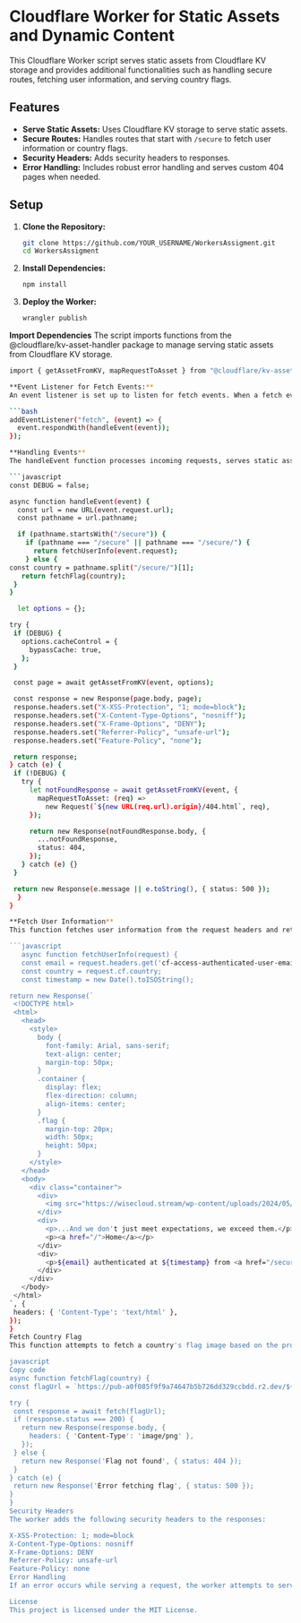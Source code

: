# Cloudflare Worker for Static Assets and Dynamic Content

This Cloudflare Worker script serves static assets from Cloudflare KV storage and provides additional functionalities such as handling secure routes, fetching user information, and serving country flags.

## Features

- **Serve Static Assets:** Uses Cloudflare KV storage to serve static assets.
- **Secure Routes:** Handles routes that start with `/secure` to fetch user information or country flags.
- **Security Headers:** Adds security headers to responses.
- **Error Handling:** Includes robust error handling and serves custom 404 pages when needed.

## Setup

1. **Clone the Repository:**

   ```bash
   git clone https://github.com/YOUR_USERNAME/WorkersAssigment.git
   cd WorkersAssigment

2. **Install Dependencies:**

   ```bash
   npm install

3. **Deploy the Worker:**

   ```bash
   wrangler publish

**Import Dependencies**
The script imports functions from the @cloudflare/kv-asset-handler package to manage serving static assets from Cloudflare KV storage.

   ```bash
   import { getAssetFromKV, mapRequestToAsset } from "@cloudflare/kv-asset-handler";

**Event Listener for Fetch Events:**
An event listener is set up to listen for fetch events. When a fetch event occurs, it calls the handleEvent function.

   ```bash
   addEventListener("fetch", (event) => {
     event.respondWith(handleEvent(event));
   });

**Handling Events**
The handleEvent function processes incoming requests, serves static assets, handles secure routes, and sets security headers.

   ```javascript
   const DEBUG = false;

   async function handleEvent(event) {
     const url = new URL(event.request.url);
     const pathname = url.pathname;

     if (pathname.startsWith("/secure")) {
       if (pathname === "/secure" || pathname === "/secure/") {
         return fetchUserInfo(event.request);
       } else {
   const country = pathname.split("/secure/")[1];
      return fetchFlag(country);
    }
   }

     let options = {};

   try {
    if (DEBUG) {
      options.cacheControl = {
        bypassCache: true,
      };
    }

    const page = await getAssetFromKV(event, options);

    const response = new Response(page.body, page);
    response.headers.set("X-XSS-Protection", "1; mode=block");
    response.headers.set("X-Content-Type-Options", "nosniff");
    response.headers.set("X-Frame-Options", "DENY");
    response.headers.set("Referrer-Policy", "unsafe-url");
    response.headers.set("Feature-Policy", "none");

    return response;
  } catch (e) {
    if (!DEBUG) {
      try {
        let notFoundResponse = await getAssetFromKV(event, {
          mapRequestToAsset: (req) =>
            new Request(`${new URL(req.url).origin}/404.html`, req),
        });

        return new Response(notFoundResponse.body, {
          ...notFoundResponse,
          status: 404,
        });
      } catch (e) {}
    }

    return new Response(e.message || e.toString(), { status: 500 });
     }
   }

**Fetch User Information**
This function fetches user information from the request headers and returns an HTML response displaying the user's email, authentication time, and country flag.

   ```javascript
      async function fetchUserInfo(request) {
      const email = request.headers.get('cf-access-authenticated-user-email');
      const country = request.cf.country;
      const timestamp = new Date().toISOString();

  return new Response(`
    <!DOCTYPE html>
    <html>
      <head>
        <style>
          body {
            font-family: Arial, sans-serif;
            text-align: center;
            margin-top: 50px;
          }
          .container {
            display: flex;
            flex-direction: column;
            align-items: center;
          }
          .flag {
            margin-top: 20px;
            width: 50px;
            height: 50px;
          }
        </style>
      </head>
      <body>
        <div class="container">
          <div>
            <img src="https://wisecloud.stream/wp-content/uploads/2024/05/cloudflare_icon_146206.png" alt="Logo" width="120" height="120">
          </div>
          <div>
            <p>...And we don't just meet expectations, we exceed them.</p>
            <p><a href="/">Home</a></p>
          </div>
          <div>
            <p>${email} authenticated at ${timestamp} from <a href="/secure/${country}">${country}</a></p>
          </div>
        </div>
      </body>
    </html>
  `, {
    headers: { 'Content-Type': 'text/html' },
  });
}
Fetch Country Flag
This function attempts to fetch a country's flag image based on the provided country code and returns the image. If the flag is not found or an error occurs, appropriate error messages are returned.

javascript
Copy code
async function fetchFlag(country) {
  const flagUrl = `https://pub-a0f085f9f9a74647b5b726dd329ccbdd.r2.dev/${country.toLowerCase()}.png`;

  try {
    const response = await fetch(flagUrl);
    if (response.status === 200) {
      return new Response(response.body, {
        headers: { 'Content-Type': 'image/png' },
      });
    } else {
      return new Response('Flag not found', { status: 404 });
    }
  } catch (e) {
    return new Response('Error fetching flag', { status: 500 });
  }
}
Security Headers
The worker adds the following security headers to the responses:

X-XSS-Protection: 1; mode=block
X-Content-Type-Options: nosniff
X-Frame-Options: DENY
Referrer-Policy: unsafe-url
Feature-Policy: none
Error Handling
If an error occurs while serving a request, the worker attempts to serve a custom 404 page. If that also fails, it returns a 500 response with the error message.

License
This project is licensed under the MIT License.
